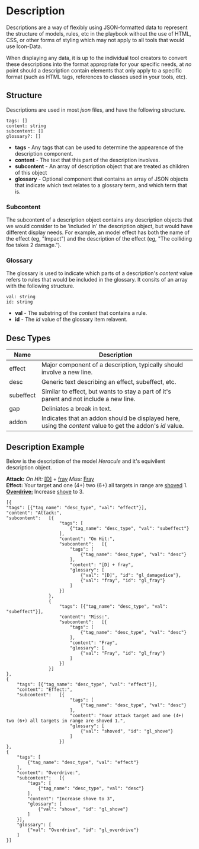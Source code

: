 # Description

Descriptions are a way of flexibly using JSON-formatted data to represent the structure of models, rules, etc in the playbook without the use of HTML, CSS, or other forms of styling which may not apply to all tools that would use Icon-Data.

When displaying any data, it is up to the individual tool creators to convert these descriptions into the format appropriate for your specific needs, at *no* point should a description contain elements that only apply to a specific format (such as HTML tags, references to classes used in your tools, etc).

## Structure

Descriptions are used in most *json* files, and have the following structure.

```
tags: []
content: string
subcontent: []
glossary?: []
```

- **tags** - Any tags that can be used to determine the appearence of the description component.
- **content** - The text that this part of the description involves.
- **subcontent** - An array of description object that are treated as children of this object
- **glossary** - Optional component that contains an array of JSON objects that indicate which text relates to a glossary term, and which term that is.

### Subcontent

The subcontent of a description object contains any description objects that we would consider to be 'included in' the description object, but would have different display needs. For example, an model effect has both the name of the effect (eg, "Impact") and the description of the effect (eg, "The colliding foe takes 2 damage.").

### Glossary

The glossary is used to indicate which parts of a description's *content* value refers to rules that would be included in the glossary. It consits of an array with the following structure.

```
val: string
id: string
```
- **val** - The substring of the *content* that contains a rule.
- **id** - The *id* value of the glossary item relavent.

## Desc Types

| Name      | Description   |
| --------- | ----------------- |
| effect    | Major component of a description, typically should involve a new line. |
| desc      | Generic text describing an effect, subeffect, etc. |
| subeffect | Similar to effect, but wants to stay a part of it's parent and not include a new line. |
| gap       | Deliniates a break in text. |
| addon     | Indicates that an addon should be displayed here, using the *content* value to get the addon's *id* value. |

## Description Example

Below is the description of the model *Heracule* and it's equivilent description object.

**Attack:** *On Hit:* <u>[D]</u> + <u>fray</u> *Miss:* <u>Fray</u>  
**Effect:** Your target and one (4+) two (6+) all targets in range are <u>shoved</u> 1.  
**<u>Overdrive:</u>** Increase <u>shove</u> to 3.

```
[{
"tags": [{"tag_name": "desc_type", "val": "effect"}],
"content": "Attack:",
"subcontent":   [{
                    "tags": [
                        {"tag_name": "desc_type", "val": "subeffect"}
                    ],
                    "content": "On Hit:",
                    "subcontent":   [{
                        "tags": [
                            {"tag_name": "desc_type", "val": "desc"}
                        ],
                        "content": "[D] + fray",
                        "glossary": [
                            {"val": "[D]", "id": "gl_damagedice"},
                            {"val": "fray", "id": "gl_fray"}
                        ]
                    }]
                },
                {
                    "tags": [{"tag_name": "desc_type", "val": "subeffect"}],
                    "content": "Miss:",
                    "subcontent":   [{
                        "tags": [
                            {"tag_name": "desc_type", "val": "desc"}
                        ],
                        "content": "Fray",
                        "glossary": [
                            {"val": "Fray", "id": "gl_fray"}
                        ]
                    }]
                }]
},
{
    "tags": [{"tag_name": "desc_type", "val": "effect"}],
    "content": "Effect:",
    "subcontent":   [{
                        "tags": [
                            {"tag_name": "desc_type", "val": "desc"}
                        ],
                        "content": "Your attack target and one (4+) two (6+) all targets in range are shoved 1.",
                        "glossary": [
                            {"val": "shoved", "id": "gl_shove"}
                        ]
                    }]
},
{
    "tags": [
        {"tag_name": "desc_type", "val": "effect"}
    ],
    "content": "Overdrive:",
    "subcontent":   [{
        "tags": [
            {"tag_name": "desc_type", "val": "desc"}
        ],
        "content": "Increase shove to 3",
        "glossary": [
            {"val": "shove", "id": "gl_shove"}
        ]
    }],
    "glossary": [
        {"val": "Overdrive", "id": "gl_overdrive"}
    ]
}]
```